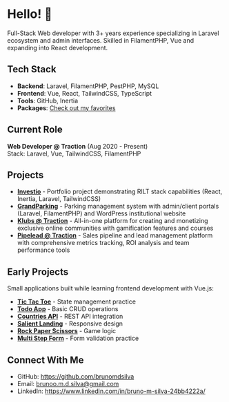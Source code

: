 # Hello! 👋

Full-Stack Web developer with 3+ years experience specializing in Laravel ecosystem and admin interfaces. Skilled in FilamentPHP, Vue and expanding into React development.

## Tech Stack
- **Backend**: Laravel, FilamentPHP, PestPHP, MySQL
- **Frontend**: Vue, React, TailwindCSS, TypeScript
- **Tools**: GitHub, Inertia
- **Packages**: [Check out my favorites](https://github.com/brunomdsilva?tab=stars)

## Current Role
**Web Developer @ Traction** (Aug 2020 - Present)  
Stack: Laravel, Vue, TailwindCSS, FilamentPHP

## Projects
- **[Investio](https://github.com/brunomdsilva/investio)** - Portfolio project demonstrating RILT stack capabilities (React, Inertia, Laravel, TailwindCSS)
- **[GrandParking](https://grandparking.com.br)** - Parking management system with admin/client portals (Laravel, FilamentPHP) and WordPress institutional website
- **[Klubs @ Traction](https://klubs.co/)** - All-in-one platform for creating and monetizing exclusive online communities with gamification features and courses
- **[Pipelead @ Traction](https://pipelead.to/)** - Sales pipeline and lead management platform with comprehensive metrics tracking, ROI analysis and team performance tools

## Early Projects
Small applications built while learning frontend development with Vue.js:
- **[Tic Tac Toe](https://brunomdsilva.github.io/tictactoe/)** - State management practice
- **[Todo App](https://brunomdsilva.github.io/todo-app/)** - Basic CRUD operations
- **[Countries API](https://brunomdsilva.github.io/countries-api/)** - REST API integration
- **[Salient Landing](https://brunomdsilva.github.io/salient/)** - Responsive design
- **[Rock Paper Scissors](https://brunomdsilva.github.io/rock-paper-scissors-master/)** - Game logic
- **[Multi Step Form](https://brunomdsilva.github.io/multi-step-form/)** - Form validation practice

## Connect With Me
- GitHub: https://github.com/brunomdsilva
- Email: brunoo.m.d.silva@gmail.com
- LinkedIn: https://www.linkedin.com/in/bruno-m-silva-24bb4222a/
